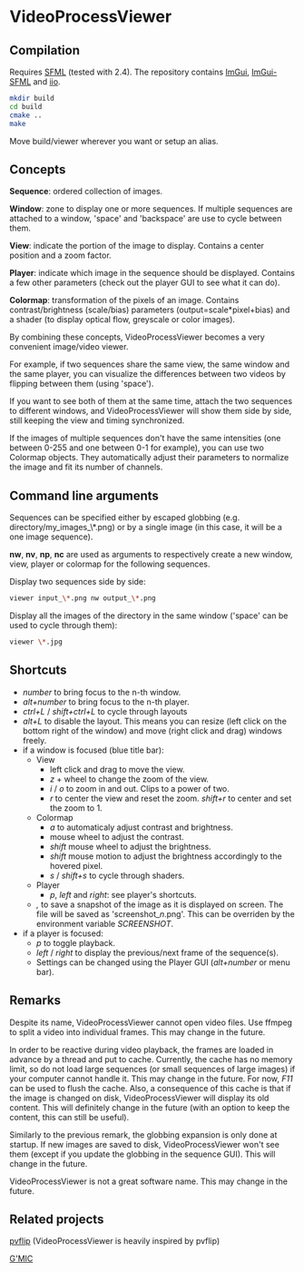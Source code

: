 VideoProcessViewer
==================

Compilation
-----------

Requires [SFML](https://github.com/SFML/SFML/) (tested with 2.4).
The repository contains [ImGui](https://github.com/ocornut/imgui), [ImGui-SFML](https://github.com/eliasdaler/imgui-sfml) and [iio](https://github.com/mnhrdt/iio).

```sh
mkdir build
cd build
cmake ..
make
```

Move build/viewer wherever you want or setup an alias.

Concepts
--------

**Sequence**: ordered collection of images.

**Window**: zone to display one or more sequences. If multiple sequences are attached to a window, 'space' and 'backspace' are use to cycle between them.

**View**: indicate the portion of the image to display. Contains a center position and a zoom factor.

**Player**: indicate which image in the sequence should be displayed. Contains a few other parameters (check out the player GUI to see what it can do).

**Colormap**: transformation of the pixels of an image. Contains contrast/brightness (scale/bias) parameters (output=scale\*pixel+bias) and a shader (to display optical flow, greyscale or color images).

By combining these concepts, VideoProcessViewer becomes a very convenient image/video viewer.

For example, if two sequences share the same view, the same window and the same player, you can visualize the differences between two videos by flipping between them (using 'space').

If you want to see both of them at the same time, attach the two sequences to different windows, and VideoProcessViewer will show them side by side, still keeping the view and timing synchronized.

If the images of multiple sequences don't have the same intensities (one between 0-255 and one between 0-1 for example), you can use two Colormap objects. They automatically adjust their parameters to normalize the image and fit its number of channels.

Command line arguments
----------------------

Sequences can be specified either by escaped globbing (e.g. directory/my_images\_\\\*.png) or by a single image (in this case, it will be a one image sequence).

**nw**, **nv**, **np**, **nc** are used as arguments to respectively create a new window, view, player or colormap for the following sequences.

Display two sequences side by side:

```bash
viewer input_\*.png nw output_\*.png
```

Display all the images of the directory in the same window ('space' can be used to cycle through them):

```bash
viewer \*.jpg
```

Shortcuts
---------

* *number* to bring focus to the n-th window.
* *alt+number* to bring focus to the n-th player.
* *ctrl+L* / *shift+ctrl+L* to cycle through layouts
* *alt+L* to disable the layout. This means you can resize (left click on the bottom right of the window) and move (right click and drag) windows freely.
* if a window is focused (blue title bar):
  * View
    * left click and drag to move the view.
    * *z* + wheel to change the zoom of the view.
    * *i* / *o* to zoom in and out. Clips to a power of two.
    * *r* to center the view and reset the zoom. *shift+r* to center and set the zoom to 1.
  * Colormap
    * *a* to automaticaly adjust contrast and brightness.
    * mouse wheel to adjust the contrast.
    * *shift* mouse wheel to adjust the brightness.
    * *shift* mouse motion to adjust the brightness accordingly to the hovered pixel.
    * *s* / *shift+s* to cycle through shaders.
  * Player
    * *p*, *left* and *right*: see player's shortcuts.
  * *,* to save a snapshot of the image as it is displayed on screen. The file will be saved as 'screenshot_*n*.png'. This can be overriden by the environment variable *SCREENSHOT*.
* if a player is focused:
  * *p* to toggle playback.
  * *left* / *right* to display the previous/next frame of the sequence(s).
  * Settings can be changed using the Player GUI (*alt+number* or menu bar).

Remarks
-------

Despite its name, VideoProcessViewer cannot open video files. Use ffmpeg to split a video into individual frames. This may change in the future.

In order to be reactive during video playback, the frames are loaded in advance by a thread and put to cache. Currently, the cache has no memory limit, so do not load large sequences (or small sequences of large images) if your computer cannot handle it. This may change in the future.
For now, *F11* can be used to flush the cache.
Also, a consequence of this cache is that if the image is changed on disk, VideoProcessViewer will display its old content. This will definitely change in the future (with an option to keep the content, this can still be useful).

Similarly to the previous remark, the globbing expansion is only done at startup. If new images are saved to disk, VideoProcessViewer won't see them (except if you update the globbing in the sequence GUI). This will change in the future.

VideoProcessViewer is not a great software name. This may change in the future.


Related projects
----------------

[pvflip](https://github.com/gfacciol/pvflip) (VideoProcessViewer is heavily inspired by pvflip)

[G'MIC](https://github.com/dtschump/gmic)

